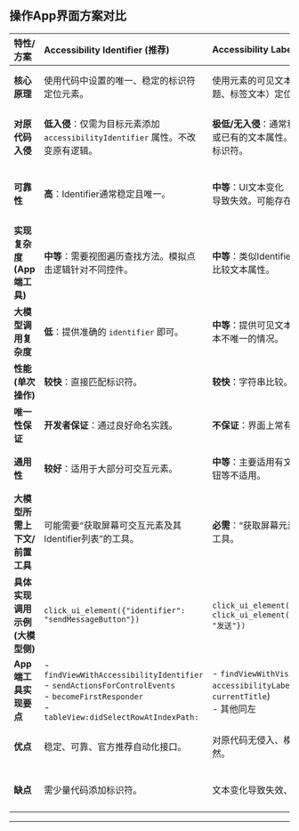 ## 操作App界面方案对比

| 特性/方案        | Accessibility Identifier (推荐) | Accessibility Label/Text/Title | 元素类型 + 索引 | 坐标点击       | 图像识别/OCR + 坐标点击 | XCUITest (外部控制) |
| :--------------- | :----------------------------- | :----------------------------- | :-------------- | :------------- | :---------------------- | :------------------ |
| **核心原理**     | 使用代码中设置的唯一、稳定的标识符定位元素。 | 使用元素的可见文本标签（如按钮标题、标签文本）定位。 | 按元素类型（如UIButton）查找，再根据其在数组中的索引定位。 | 直接在屏幕的(x,y)坐标点模拟点击。 | 截图，通过OCR或图像模型识别元素及其位置，再点击。 | 使用苹果的UI测试框架从外部驱动App UI。 |
| **对原代码入侵** | **低入侵**：仅需为目标元素添加 `accessibilityIdentifier` 属性。不改变原有逻辑。 | **极低/无入侵**：通常利用系统自动生成的或已有的文本属性。无需额外代码设置标识符。 | **无入侵**：不需修改原App代码。 | **无入侵**：不需修改原App代码。 | **低入侵**：App内需截图和可能的坐标点击能力。核心识别在外部或模型端。 | **无入侵**：测试代码在独立Target，不修改App主代码。 |
| **可靠性**       | **高**：Identifier通常稳定且唯一。 | **中等**：UI文本变化（本地化、更新）会导致失效。可能存在文本重复。 | **极低**：UI布局的任何微小变动都可能导致索引错误。 | **极低**：对屏幕尺寸、分辨率、布局变化非常敏感。 | **中低**：依赖OCR/模型识别准确率，受字体、背景、遮挡影响。 | **较高**：XCUITest有强大的元素定位能力，但仍依赖UI结构。 |
| **实现复杂度 (App端工具)** | **中等**：需要视图遍历查找方法。模拟点击逻辑针对不同控件。 | **中等**：类似Identifier，但查找逻辑变为比较文本属性。 | **中等**：需要收集特定类型元素数组。 | **高**：精确的坐标点击和事件注入可能复杂。 | **较高**：App端需截图、坐标转换。核心识别模型复杂。 | **高 (整体架构)**：App内可能无需复杂工具，但需搭建外部测试执行和通信机制。 |
| **大模型调用复杂度** | **低**：提供准确的 `identifier` 即可。 | **中等**：提供可见文本。可能需要处理文本不唯一的情况。 | **中等**：提供类型和索引。模型需理解索引的易变性。 | **高**：模型需知道精确坐标，通常依赖视觉能力。 | **高**：模型需具备视觉分析能力，或与视觉服务交互。 | **高**：模型需生成或理解测试脚本的指令。 |
| **性能 (单次操作)** | **较快**：直接匹配标识符。 | **较快**：字符串比较。 | **中等**：收集元素数组。 | **快** (如果坐标已知)。 | **慢**：截图、图像传输、识别过程耗时。 | **较慢**：XCUITest启动和执行有额外开销。 |
| **唯一性保证**   | **开发者保证**：通过良好命名实践。 | **不保证**：界面上常有重复文本。 | **不保证**：多个同类型元素。 | **不保证**：一个坐标可能对应多个重叠视图的最上层。 | **不保证**：识别可能混淆相似元素。 | **测试者保证**：通过精确的查询条件。 |
| **通用性**       | **较好**：适用于大部分可交互元素。 | **中等**：主要适用有文本的元素。图标按钮等不适用。 | **差**：仅适用于非常简单和静态的UI。 | **差**：难以通用。 | **好** (理论上)：只要能视觉识别。 | **好**：XCUITest支持广泛的UI元素。 |
| **大模型所需上下文/前置工具** | 可能需要“获取屏幕可交互元素及其Identifier列表”的工具。 | **必需**：“获取屏幕元素及其文本/标签”的工具。 | **必需**：“获取屏幕元素类型及数量”的工具。 | **必需**：“获取屏幕截图”或等效的视觉信息工具。 | **必需**：“获取屏幕截图”工具。 | 大模型需理解App的UI结构（可能通过先前的测试脚本学习或UI树导出）。 |
| **具体实现调用示例 (大模型侧)** | `click_ui_element({"identifier": "sendMessageButton"})` | `click_ui_element({"label": "发送"})` <br> `click_ui_element({"text_on_button": "发送"})` | `click_ui_element({"type": "UIButton", "index": 0})` | `click_at_coordinates({"x": 150, "y": 300})` | 1. `capture_screen()` <br> 2. (模型处理图像) <br> 3. `click_at_region({"x":100, "y":200, "width":50, "height":30})` | (生成XCUITest指令) `app.buttons["发送"].tap()` |
| **App端工具实现要点** | - `findViewWithAccessibilityIdentifier` <br> - `sendActionsForControlEvents` <br> - `becomeFirstResponder` <br> - `tableView:didSelectRowAtIndexPath:` | - `findViewWithVisibleText` (检查 `accessibilityLabel`, `text`, `currentTitle`) <br> - 其他同左 | - 收集 `[UIView subviews]` 中特定类型的实例到数组。 | - `hitTest:withEvent:` 找到最上层视图 <br> - 模拟触摸事件 (复杂) | - 截图 (`UIGraphicsImageRenderer`) <br> - 坐标转换 <br> - 其他同“坐标点击” | (App内无工具，外部测试执行器) |
| **优点**         | 稳定、可靠、官方推荐自动化接口。 | 对原代码无侵入、模型调用可能更自然。 | 对原代码无侵入。 | 对原代码无侵入。 | 强大的“所见即所得”能力，不依赖内部结构。 | 强大UI测试能力，不修改App代码。 |
| **缺点**         | 需少量代码添加标识符。 | 文本变化导致失效、不唯一性。 | 极度脆弱，不实用。 | 极度脆弱，难以维护。 | 复杂、慢、识别不可靠、隐私风险。 | 架构复杂、速度慢、主要用于测试。 |

---